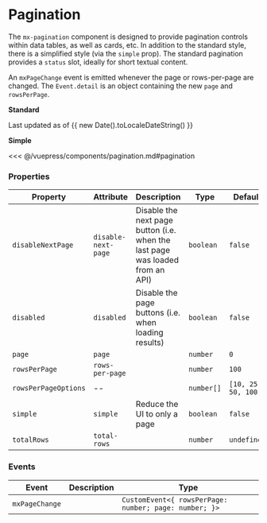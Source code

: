 # Pagination

The `mx-pagination` component is designed to provide pagination controls within data tables, as well as cards, etc. In addition to the standard style, there is a simplified style (via the `simple` prop). The standard pagination provides a `status` slot, ideally for short textual content.

An `mxPageChange` event is emitted whenever the page or rows-per-page are changed. The `Event.detail` is an object containing the new `page` and `rowsPerPage`.

<!-- #region pagination -->
<section class="mds">
  <div class="space-y-20">
    <p><strong>Standard</strong></p>
    <mx-pagination
      :page="listA.page"
      :rows-per-page="listA.rowsPerPage"
      total-rows="100"
      @mxPageChange="e => listA = e.detail"
    />
    <mx-pagination
      :page="listB.page"
      :rows-per-page="listB.rowsPerPage"
      total-rows="200"
      @mxPageChange="e => listB = e.detail"
    />
    <mx-pagination
      :page="listC.page"
      :rows-per-page="listC.rowsPerPage"
      total-rows="85"
      @mxPageChange="e => listC = e.detail"
    >
    <div slot="status" class="italic">
      Last updated as of {{ new Date().toLocaleDateString() }}
    </div>
    </mx-pagination>
    </div>
</section>
<section class="mds">
  <div class="space-y-20">
    <p><strong>Simple</strong></p>
    <mx-pagination
      simple
      :page="listA.page"
      :rows-per-page="listA.rowsPerPage"
      total-rows="100"
      @mxPageChange="e => listA = e.detail"
    />
    <mx-pagination
      simple
      :page="listB.page"
      :rows-per-page="listB.rowsPerPage"
      total-rows="200"
      @mxPageChange="e => listB = e.detail"
    />
    <mx-pagination
      simple
      :page="listC.page"
      :rows-per-page="listC.rowsPerPage"
      total-rows="85"
      @mxPageChange="e => listC = e.detail"
    />
  </div>
</section>
<!-- #endregion pagination -->

<<< @/vuepress/components/pagination.md#pagination

### Properties

| Property             | Attribute           | Description                                                                   | Type       | Default             |
| -------------------- | ------------------- | ----------------------------------------------------------------------------- | ---------- | ------------------- |
| `disableNextPage`    | `disable-next-page` | Disable the next page button (i.e. when the last page was loaded from an API) | `boolean`  | `false`             |
| `disabled`           | `disabled`          | Disable the page buttons (i.e. when loading results)                          | `boolean`  | `false`             |
| `page`               | `page`              |                                                                               | `number`   | `0`                 |
| `rowsPerPage`        | `rows-per-page`     |                                                                               | `number`   | `100`               |
| `rowsPerPageOptions` | --                  |                                                                               | `number[]` | `[10, 25, 50, 100]` |
| `simple`             | `simple`            | Reduce the UI to only a page                                                  | `boolean`  | `false`             |
| `totalRows`          | `total-rows`        |                                                                               | `number`   | `undefined`         |

### Events

| Event          | Description | Type                                                  |
| -------------- | ----------- | ----------------------------------------------------- |
| `mxPageChange` |             | `CustomEvent<{ rowsPerPage: number; page: number; }>` |

<script>
export default {
  data() {
    return {
      listA: {
        page: 0,
        rowsPerPage: 10
      },
      listB: {
        page: 1,
        rowsPerPage: 100
      },
      listC: {
        page: 2,
        rowsPerPage: 10
      },
    }
  }
}
</script>
